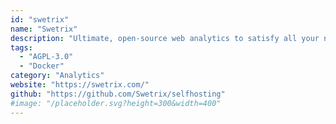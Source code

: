 ```yaml
---
id: "swetrix"
name: "Swetrix"
description: "Ultimate, open-source web analytics to satisfy all your needs."
tags:
  - "AGPL-3.0"
  - "Docker"
category: "Analytics"
website: "https://swetrix.com/"
github: "https://github.com/Swetrix/selfhosting"
#image: "/placeholder.svg?height=300&width=400"
---
```


